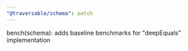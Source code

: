 ```yaml
---
"@traversable/schema": patch
---
```


bench(schema): adds baseline benchmarks for "deepEquals" implementation
